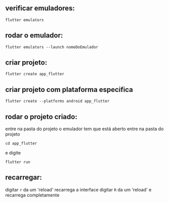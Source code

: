 ## verificar emuladores:

`flutter emulators`

## rodar o emulador:

`flutter emulators --launch nomeDoEmulador`

## criar projeto:

`flutter create app_flutter`

## criar projeto com plataforma especifica

`flutter create --platforms android app_flutter`

## rodar o projeto criado:

entre na pasta do projeto o emulador tem que está aberto entre na pasta do projeto

`cd app_flutter`

e digite

`flutter run`

## recarregar:

digitar `r` da um 'reload' recarrega a interface
digitar `R` da um 'reload' e recarrega completamente